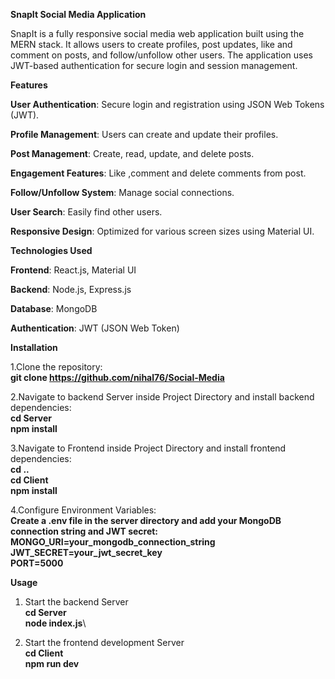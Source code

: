 **SnapIt Social Media Application**

SnapIt is a fully responsive social media web application built using the MERN stack. It allows users to create profiles, post updates, like and comment on posts, and follow/unfollow other users. 
The application uses JWT-based authentication for secure login and session management.


**Features**

**User Authentication**: Secure login and registration using JSON Web Tokens (JWT).

**Profile Management**: Users can create and update their profiles.

**Post Management**: Create, read, update, and delete posts.

**Engagement Features**: Like ,comment and delete comments from post.

**Follow/Unfollow System**: Manage social connections.

**User Search**: Easily find other users.

**Responsive Design**: Optimized for various screen sizes using Material UI.


**Technologies Used**

**Frontend**: React.js, Material UI

**Backend**: Node.js, Express.js

**Database**: MongoDB

**Authentication**: JWT (JSON Web Token)

**Installation**

1.Clone the repository:\
**git clone https://github.com/nihal76/Social-Media**

2.Navigate to backend Server inside Project Directory and install backend dependencies:\
**cd Server**\
**npm install**

3.Navigate to Frontend inside Project Directory and install frontend dependencies:\
**cd ..**\
**cd Client\
npm install**

4.Configure Environment Variables:\
**Create a .env file in the server directory and add your MongoDB connection string and JWT secret:**\
**MONGO_URI=your_mongodb_connection_string\
JWT_SECRET=your_jwt_secret_key\
PORT=5000**

**Usage**

1. Start the backend Server\
**cd Server\
   node index.js**\
   
3. Start the frontend development Server\
 **cd Client\
   npm run dev**
   



